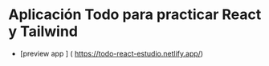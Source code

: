 # Aplicación Todo para practicar React y Tailwind

- [preview app ] ( https://todo-react-estudio.netlify.app/)